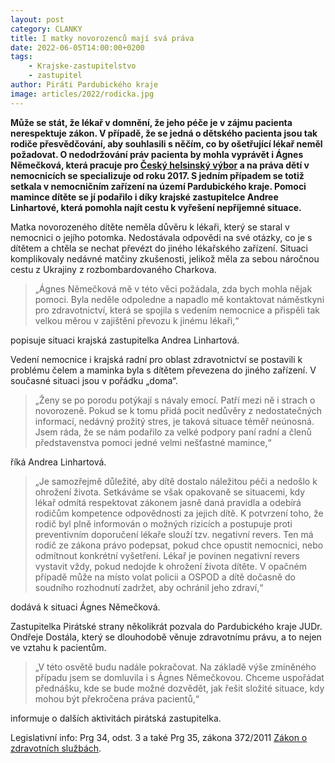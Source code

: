 ```yaml
---
layout: post
category: CLANKY
title: I matky novorozenců mají svá práva
date: 2022-06-05T14:00:00+0200
tags: 
    - Krajske-zastupitelstvo
    - zastupitel
author: Piráti Pardubického kraje
image: articles/2022/rodicka.jpg
---
```



**Může se stát, že lékař v domnění, že jeho péče je v zájmu pacienta nerespektuje zákon. V případě, že se jedná o dětského pacienta jsou tak rodiče přesvědčování, aby souhlasili s něčím, co by ošetřující lékař neměl požadovat. O nedodržování práv pacienta by mohla vyprávět i Ágnes Němečková, která pracuje pro [Český helsinský výbor](http://www.helcom.cz/cs/o-nas/nas-tym/) a na práva dětí v nemocnicích se specializuje od roku 2017. S jedním případem se totiž setkala v nemocničním zařízení na území Pardubického kraje. Pomoci mamince dítěte se jí podařilo i díky krajské zastupitelce Andree Linhartové, která pomohla najít cestu k vyřešení nepříjemné situace.**

Matka novorozeného dítěte neměla důvěru k lékaři, který se staral v nemocnici o jejího potomka. Nedostávala odpovědi na své otázky, co je s dítětem a chtěla se nechat převézt do jiného lékařského zařízení. Situaci komplikovaly nedávné matčiny zkušenosti, jelikož měla za sebou náročnou cestu z Ukrajiny z rozbombardovaného Charkova. 

> „Ágnes Němečková mě v této věci požádala, zda bych mohla nějak pomoci.
> Byla neděle odpoledne a napadlo mě kontaktovat náměstkyni pro
> zdravotnictví, která se spojila s vedením nemocnice a přispěli tak
> velkou měrou v zajištění převozu k jinému lékaři,“

 popisuje situaci krajská zastupitelka Andrea Linhartová.

Vedení nemocnice i krajská radní pro oblast zdravotnictví se postavili k problému čelem a maminka byla s dítětem převezena do jiného zařízení. V současné situaci jsou v pořádku „doma“.

> „Ženy se po porodu potýkají s návaly emocí. Patří mezi ně i strach o
> novorozeně. Pokud se k tomu přidá pocit nedůvěry z nedostatečných
> informací, nedávný prožitý stres, je taková situace téměř neúnosná.
> Jsem ráda, že se nám podařilo za velké podpory paní radní a členů
> představenstva pomoci jedné velmi nešťastné mamince,“

 říká Andrea Linhartová.

> „Je samozřejmě důležité, aby dítě dostalo náležitou péči a nedošlo k
> ohrožení života. Setkáváme se však opakovaně se situacemi, kdy lékař
> odmítá respektovat zákonem jasně daná pravidla a odebírá rodičům
> kompetence odpovědnosti za jejich dítě. K potvrzení toho, že rodič byl
> plně informován o možných rizicích a postupuje proti preventivním
> doporučení lékaře slouží tzv. negativní revers. Ten má rodič ze zákona
> právo podepsat, pokud chce opustit nemocnici, nebo odmítnout konkrétní
> vyšetření. Lékař je povinen negativní revers vystavit vždy, pokud
> nedojde k ohrožení života dítěte. V opačném případě může na místo
> volat policii a OSPOD a dítě dočasně do soudního rozhodnutí zadržet,
> aby ochránil jeho zdraví,“

 dodává k situaci Ágnes Němečková.

Zastupitelka Pirátské strany několikrát pozvala do Pardubického kraje JUDr. Ondřeje Dostála, který se dlouhodobě věnuje zdravotnímu právu, a to nejen ve vztahu k pacientům. 

> „V této osvětě budu nadále pokračovat. Na základě výše zmíněného
> případu jsem se domluvila i s Ágnes Němečkovou. Chceme uspořádat
> přednášku, kde se bude možné dozvědět, jak řešit složité situace, kdy
> mohou být překročena práva pacientů,“

 informuje o dalších aktivitách pirátská zastupitelka.

Legislativní info: Prg 34, odst. 3 a také Prg 35, zákona 372/2011 [Zákon o zdravotních službách](https://docs.google.com/document/d/1t8BlnGqNaPSgTf7AsLUi3j0Q9JutWLSZHbI3UXO3iRs/edit?fbclid=IwAR3CYD0bXAXL0VeTVWWOJCs5dFE2bdWrTQhgVu7dEHu_KlqRWPOY6QoMoMA).
